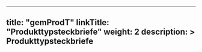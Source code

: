 
---
title: "gemProdT"
linkTitle: "Produkttypsteckbriefe"
weight: 2
description: >
  Produkttypsteckbriefe
---
